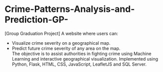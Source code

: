 # Crime-Patterns-Analysis-and-Prediction-GP-
[Group Graduation Project] 
A website where users can: 
- Visualize crime severity on a geographical map.  
- Predict future crime severity of any area on the map.  
The objective is to assist authorities in fighting crime using Machine Learning and interactive geographical visualization. 
Implemented using Python, Flask, HTML, CSS, JavaScript, LeafletJS and SQL Server.
